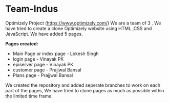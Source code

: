 # Team-Indus
Optimizely Project (https://www.optimizely.com/)
We are a team of 3 . We have tried to create a clone Optimizely website using HTML ,CSS and JavaScript. We have added 5 pages.

**Pages created:**
* Main Page or index page - Lokesh Singh
* login page - Vinayak PK
* episerver page - Vinayak PK
* customer page - Prajjwal Bansal
* Plans page - Prajjwal Bansal
       
We created the repository and added seperate branches to work on each part of the pages, We have tried to clone pages as much as possible within the limited time frame.

                                            
